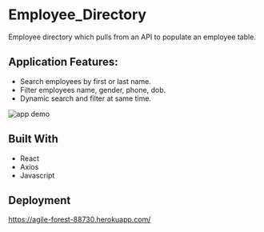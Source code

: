# Employee_Directory 

Employee directory which pulls from an API to populate an employee table. 

## Application Features:

 * Search employees by first or last name.
 * Filter employees name, gender, phone, dob. 
 * Dynamic search and filter at same time. 

![app demo](https://i.ibb.co/Gd1ZwbK/Untitled.png)

## Built With
* React
* Axios
* Javascript

## Deployment

https://agile-forest-88730.herokuapp.com/
